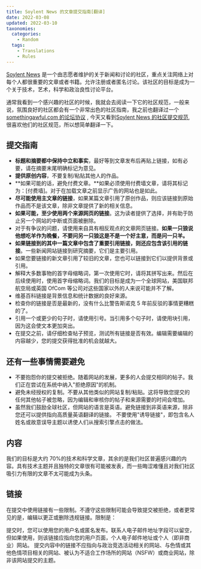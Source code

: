 ```yaml
---
title: Soylent News 的文章提交指南[翻译]
date: 2022-03-08
updated: 2022-03-10
taxonomies:
  categories:
    - Random
  tags:
    - Translations
    - Rules
---
```


[Soylent News](https://soylentnews.org/) 是一个由志愿者维护的关于新闻和讨论的社区，重点关注网络上对每个人都很重要的文章或者书籍。允许注册或者匿名讨论。该社区的目标是成为一个关于技术，艺术，科学和政治良性讨论平台。

通常我看到一个感兴趣的社区的时候，我就会去阅读一下它的社区规范，一般来说，氛围良好的社区都会有一个非常出色的社区指南，我之前也翻译过一个[somethingawful.com 的论坛协议](https://blog.owenyoung.com/zh/posts/share-a-forum-rule/) , 今天又看到[Soylent News 的社区提交规范](https://wiki.soylentnews.org/wiki/Submission_guidelines), 很喜欢他们的社区规范，所以想简单翻译一下。

<!-- more -->

## 提交指南

- **标题和摘要都中保持中立和事实**，最好等到文章发布后再贴上链接，如有必要，请在摘要末尾明确标记为意见。
- **提供原创内容**，不要复制/粘贴其他人的作品。
- **如果可能的话，避免付费文章。**如果必须使用付费墙文章，请将其标记为：[付费墙]。对于在加载文章之前显示广告的网站也是如此。
- **尽可能使用主文章的链接**，如果某篇文章引用了原创作品，则应该链接到原始作品而不是该文章，除非文章提供了新的相关信息。
- **如果可能，至少使用两个来源网页的链接**。这为读者提供了选择，并有助于防止另一个网站的中断或页面被删除。
- 对于有争议的问题，请使用来自具有相反观点的文章网页链接。**如果一只狼说他想吃羊作为晚餐，不要问另一只狼这是不是一个好主意，而是问一只羊。**
- **如果链接到的其中一篇文章中包含了重要引用链接，则还应包含该引用的链接**。一些新闻网站链接到研究摘要，它们是主要引用。
- 如果您要链接的新文章引用了较旧的文章，您也可以链接到它们以提供背景或引用。
- 解释大多数事物的首字母缩略词，第一次使用它时，请将其拼写出来。然后在后续使用时，使用首字母缩略词。我们的目标是成为一个全球网站，美国联邦航空局或英国 OfCom 等公司对这些国家以外的人来说可能并不了解。
- 维基百科链接是背景信息和统计数据的良好来源。
- 检查你的链接是否是最新的，没有什么比警告斯诺克 5 年前反驳的事情更糟糕的了。
- 引用一个或更少的句子时，请使用引号。当引用多个句子时，请使用块引用，因为这会使文本更加突出。
- 在提交之前，请仔细检查帖子预览，测试所有链接是否有效。编辑需要编辑的内容越少，您的提交获得批准的机会就越大。

## 还有一些事情需要避免

- 不要抱怨你的提交被拒绝。随着网站的发展，更多的人会提交相同的帖子。我们正在尝试在系统中纳入"拒绝原因"的机制。
- 避免未经授权的复制。不要从其他类似的网站复制/粘贴。这将导致您提交的任何其他帖子被忽略，因为编辑和审核你的帖子和来源需要的时间会增加。
- 虽然我们鼓励全球社区，但网站的语言是英语。避免链接到非英语来源，除非您还可以提供指向高质量英语翻译的链接。
  不要使用"诱导链接"，即包含名人姓名或故意误导主题以诱使人们从搜索引擎点击的做法。

## 内容

我们的目标是大约 70%的技术和科学文章，其余的是我们社区普遍感兴趣的内容。具有技术主题并且独特的文章很有可能被发表，而一些晦涩难懂且对我们社区吸引力有限的文章不太可能成为头条。

## 链接

在提交中使用链接有一些限制。不遵守这些限制可能会导致提交被拒绝，或者更常见的是，编辑以更正或删除违规链接。限制是：

提交时，您可以使用您的用户名或匿名发布。联系人电子邮件地址字段可以留空，但如果使用，则该链接应指向您的用户页面，个人电子邮件地址或个人（即非商业）网站。
提交内容中的链接不应指向与政治竞选活动相关的网站、与色情或其他色情项目相关的网站、被认为不适合工作场所的网站（NSFW）或商业网站，除非该网站提交的主题。
